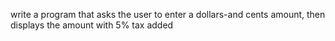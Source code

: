 write a program that asks the user to enter a dollars-and cents amount, then displays the amount with 5% tax added